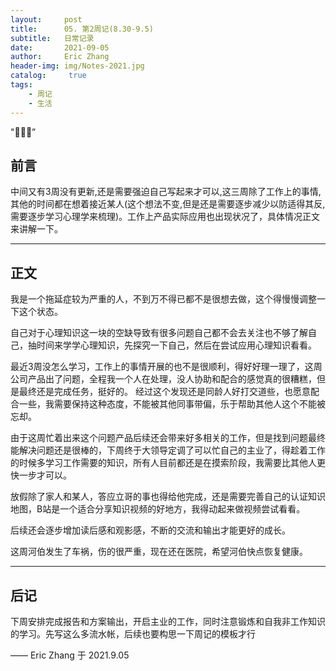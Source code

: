 ```yaml
---
layout:     post
title:      05. 第2周记(8.30-9.5)
subtitle:   日常记录
date:       2021-09-05
author:     Eric Zhang
header-img: img/Notes-2021.jpg
catalog: 	 true
tags:
    - 周记
    - 生活
---
```

"🙉🙉🙉”


## 前言

中间又有3周没有更新,还是需要强迫自己写起来才可以,这三周除了工作上的事情,其他的时间都在想着接近某人(这个想法不变,但是还是需要逐步减少以防适得其反,需要逐步学习心理学来梳理)。工作上产品实际应用也出现状况了，具体情况正文来讲解一下。

---


## 正文

我是一个拖延症较为严重的人，不到万不得已都不是很想去做，这个得慢慢调整一下这个状态。

自己对于心理知识这一块的空缺导致有很多问题自己都不会去关注也不够了解自己，抽时间来学学心理知识，先探究一下自己，然后在尝试应用心理知识看看。

最近3周没怎么学习，工作上的事情开展的也不是很顺利，得好好理一理了，这周公司产品出了问题，全程我一个人在处理，没人协助和配合的感觉真的很糟糕，但是最终还是完成任务，挺好的。
经过这个发现还是同龄人好打交道些，也愿意配合一些，我需要保持这种态度，不能被其他同事带偏，乐于帮助其他人这个不能被忘却。

由于这周忙着出来这个问题产品后续还会带来好多相关的工作，但是找到问题最终能解决问题还是很棒的，下周终于大领导定调了可以忙自己的主业了，得趁着工作的时候多学习工作需要的知识，所有人目前都还是在摸索阶段，我需要比其他人更快一步才可以。

放假除了家人和某人，答应立哥的事也得给他完成，还是需要完善自己的认证知识地图，B站是一个适合分享知识视频的好地方，我得动起来做视频尝试看看。

后续还会逐步增加读后感和观影感，不断的交流和输出才能更好的成长。

这周河伯发生了车祸，伤的很严重，现在还在医院，希望河伯快点恢复健康。

---


## 后记

下周安排完成报告和方案输出，开启主业的工作，同时注意锻炼和自我非工作知识的学习。先写这么多流水帐，后续也要构思一下周记的模板才行

—— Eric Zhang 于 2021.9.05
